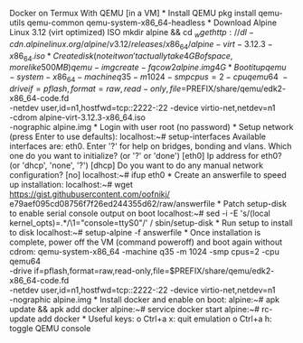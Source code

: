Docker on Termux With QEMU [in a VM]
    * Install QEMU
       pkg install qemu-utils qemu-common qemu-system-x86_64-headless
    * Download Alpine Linux 3.12 (virt optimized) ISO
       mkdir alpine && cd $_
       wget http://dl-cdn.alpinelinux.org/alpine/v3.12/releases/x86_64/alpine-
      virt-3.12.3-x86_64.iso
    * Create disk (note it won't actually take 4GB of space, more like 500MB)
       qemu-img create -f qcow2 alpine.img 4G
    * Boot it up
      qemu-system-x86_64 -machine q35 -m 1024 -smp cpus=2 -cpu qemu64 \
        -drive if=pflash,format=raw,read-only,file=$PREFIX/share/qemu/edk2-
      x86_64-code.fd \
        -netdev user,id=n1,hostfwd=tcp::2222-:22 -device virtio-net,netdev=n1 \
        -cdrom alpine-virt-3.12.3-x86_64.iso \
        -nographic alpine.img
    * Login with user root (no password)
    * Setup network (press Enter to use defaults):
       localhost:~# setup-interfaces
       Available interfaces are: eth0.
       Enter '?' for help on bridges, bonding and vlans.
       Which one do you want to initialize? (or '?' or 'done') [eth0]
       Ip address for eth0? (or 'dhcp', 'none', '?') [dhcp]
       Do you want to do any manual network configuration? [no]
       localhost:~# ifup eth0
    * Create an answerfile to speed up installation:
      localhost:~# wget https://gist.githubusercontent.com/oofnikj/
      e79aef095cd08756f7f26ed244355d62/raw/answerfile
    * Patch setup-disk to enable serial console output on boot
      localhost:~# sed -i -E 's/(local kernel_opts)=.*/\1="console=ttyS0"/' /
      sbin/setup-disk
    * Run setup to install to disk
      localhost:~# setup-alpine -f answerfile
    * Once installation is complete, power off the VM (command poweroff) and boot again without cdrom:
      qemu-system-x86_64 -machine q35 -m 1024 -smp cpus=2 -cpu qemu64 \
        -drive if=pflash,format=raw,read-only,file=$PREFIX/share/qemu/edk2-
      x86_64-code.fd \
        -netdev user,id=n1,hostfwd=tcp::2222-:22 -device virtio-net,netdev=n1 \
        -nographic alpine.img
    * Install docker and enable on boot:
      alpine:~# apk update && apk add docker
      alpine:~# service docker start
      alpine:~# rc-update add docker
    * Useful keys:
          o Ctrl+a x: quit emulation
          o Ctrl+a h: toggle QEMU console
